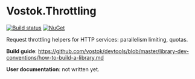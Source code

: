 # Vostok.Throttling

[![Build status](https://ci.appveyor.com/api/projects/status/github/vostok/throttling?svg=true&branch=master)](https://ci.appveyor.com/project/vostok/throttling/branch/master)
[![NuGet](https://img.shields.io/nuget/v/Vostok.Throttling.svg)](https://www.nuget.org/packages/Vostok.Throttling)

Request throttling helpers for HTTP services: parallelism limiting, quotas.


**Build guide**: https://github.com/vostok/devtools/blob/master/library-dev-conventions/how-to-build-a-library.md

**User documentation**: not written yet.